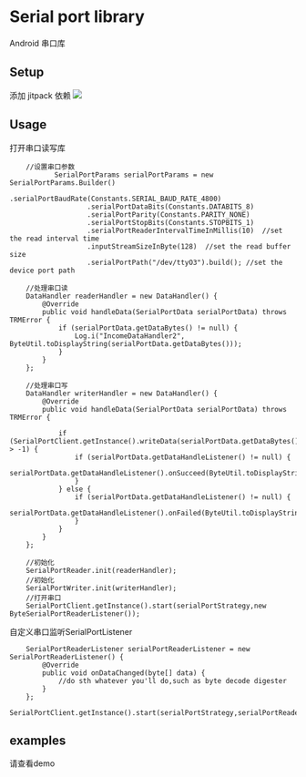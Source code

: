 Serial port library
===================
Android 串口库

## Setup
添加 jitpack 依赖
[![](https://jitpack.io/v/lemoclone/SerialPortComm.svg)](https://jitpack.io/#lemoclone/SerialPortComm)


## Usage

打开串口读写库

        //设置串口参数
               SerialPortParams serialPortParams = new SerialPortParams.Builder()
                       .serialPortBaudRate(Constants.SERIAL_BAUD_RATE_4800)
                       .serialPortDataBits(Constants.DATABITS_8)
                       .serialPortParity(Constants.PARITY_NONE)
                       .serialPortStopBits(Constants.STOPBITS_1)
                       .serialPortReaderIntervalTimeInMillis(10)  //set the read interval time
                       .inputStreamSizeInByte(128)  //set the read buffer size
                       .serialPortPath("/dev/ttyO3").build(); //set the device port path

        //处理串口读
        DataHandler readerHandler = new DataHandler() {
            @Override
            public void handleData(SerialPortData serialPortData) throws TRMError {
                if (serialPortData.getDataBytes() != null) {
                    Log.i("IncomeDataHandler2", ByteUtil.toDisplayString(serialPortData.getDataBytes()));
                }
            }
        };

        //处理串口写
        DataHandler writerHandler = new DataHandler() {
            @Override
            public void handleData(SerialPortData serialPortData) throws TRMError {

                if (SerialPortClient.getInstance().writeData(serialPortData.getDataBytes()) > -1) {
                    if (serialPortData.getDataHandleListener() != null) {
                        serialPortData.getDataHandleListener().onSucceed(ByteUtil.toDisplayString(serialPortData.getDataBytes()));
                    }
                } else {
                    if (serialPortData.getDataHandleListener() != null) {
                        serialPortData.getDataHandleListener().onFailed(ByteUtil.toDisplayString(serialPortData.getDataBytes()));
                    }
                }
            }
        };

        //初始化
        SerialPortReader.init(readerHandler);
        //初始化
        SerialPortWriter.init(writerHandler);
        //打开串口
        SerialPortClient.getInstance().start(serialPortStrategy,new ByteSerialPortReaderListener());

自定义串口监听SerialPortListener

        SerialPortReaderListener serialPortReaderListener = new SerialPortReaderListener() {
            @Override
            public void onDataChanged(byte[] data) {
                //do sth whatever you'll do,such as byte decode digester
            }
        };
       SerialPortClient.getInstance().start(serialPortStrategy,serialPortReaderListener);


## examples
请查看demo